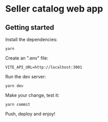 # Seller catalog web app

## Getting started

Install the dependencies:

```shell
yarn
```

Create an ".env" file:

```properties
VITE_API_URL=http://localhost:3001
```

Run the dev server:

```shell
yarn dev
```

Make your change, test it:

```shell
yarn commit
```

Push, deploy and enjoy!

